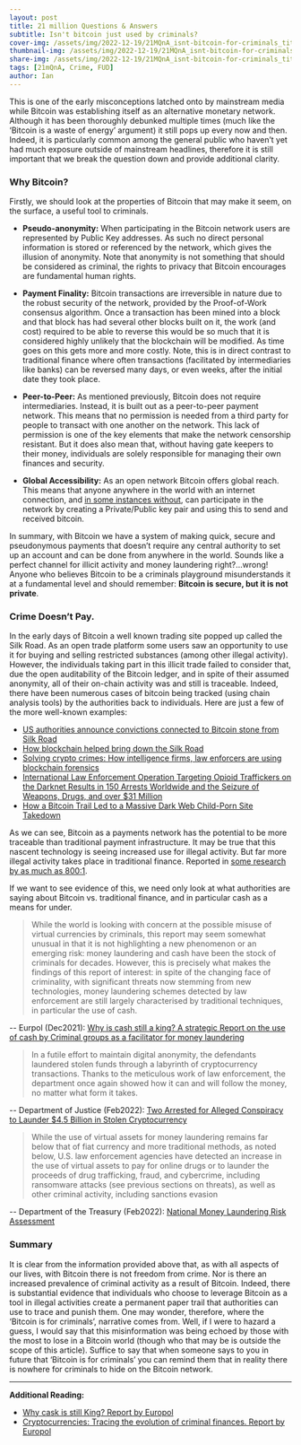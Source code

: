 ```yaml
---
layout: post
title: 21 million Questions & Answers
subtitle: Isn't bitcoin just used by criminals?
cover-img: /assets/img/2022-12-19/21MQnA_isnt-bitcoin-for-criminals_title.png
thumbnail-img: /assets/img/2022-12-19/21MQnA_isnt-bitcoin-for-criminals_title.png
share-img: /assets/img/2022-12-19/21MQnA_isnt-bitcoin-for-criminals_title.png
tags: [21mQnA, Crime, FUD]
author: Ian
---
```


This is one of the early misconceptions latched onto by mainstream media while Bitcoin was establishing itself as an alternative monetary network. Although it has been thoroughly debunked multiple times (much like the ‘Bitcoin is a waste of energy’ argument) it still pops up every now and then. Indeed, it is particularly common among the general public who haven’t yet had much exposure outside of mainstream headlines, therefore it is still important that we break the question down and provide additional clarity.

### Why Bitcoin?
Firstly, we should look at the properties of Bitcoin that may make it seem, on the surface, a useful tool to criminals.

* **Pseudo-anonymity:** When participating in the Bitcoin network users are represented by Public Key addresses. As such no direct personal information is stored or referenced by the network, which gives the illusion of anonymity. Note that anonymity is not something that should be considered as criminal, the rights to privacy that Bitcoin encourages are fundamental human rights.

* **Payment Finality:** Bitcoin transactions are irreversible in nature due to the robust security of the network, provided by the Proof-of-Work consensus algorithm. Once a transaction has been mined into a block and that block has had several other blocks built on it, the work (and cost) required to be able to reverse this would be so much that it is considered highly unlikely that the blockchain will be modified. As time goes on this gets more and more costly. Note, this is in direct contrast to traditional finance where often transactions (facilitated by intermediaries like banks) can be reversed many days, or even weeks, after the initial date they took place.

* **Peer-to-Peer:** As mentioned previously, Bitcoin does not require intermediaries. Instead, it is built out as a peer-to-peer payment network. This means that no permission is needed from a third party for people to transact with one another on the network. This lack of permission is one of the key elements that make the network censorship resistant. But it does also mean that, without having gate keepers to their money, individuals are solely responsible for managing their own finances and security.

* **Global Accessibility:** As an open network Bitcoin offers global reach. This means that anyone anywhere in the world with an internet connection, and [in some instances without](https://thebitcoinmanual.com/articles/bitcoin-doesnt-need-internet/), can participate in the network by creating a Private/Public key pair and using this to send and received bitcoin.

In summary, with Bitcoin we have a system of making quick, secure and pseudonymous payments that doesn’t require any central authority to set up an account and can be done from anywhere in the world. Sounds like a perfect channel for illicit activity and money laundering right?…wrong! Anyone who believes Bitcoin to be a criminals playground misunderstands it at a fundamental level and should remember: **Bitcoin is secure, but it is not private**.

### Crime Doesn’t Pay.
In the early days of Bitcoin a well known trading site popped up called the Silk Road. As an open trade platform some users saw an opportunity to use it for buying and selling restricted substances (among other illegal activity). However, the individuals taking part in this illicit trade failed to consider that, due the open auditability of the Bitcoin ledger, and in spite of their assumed anonymity, all of their on-chain activity was and still is traceable. Indeed, there have been numerous cases of bitcoin being tracked (using chain analysis tools) by the authorities back to individuals. Here are just a few of the more well-known examples:

* [US authorities announce convictions connected to Bitcoin stone from Silk Road](https://cointelegraph.com/news/us-authorities-announce-conviction-connected-to-bitcoin-stolen-from-silk-road)
* [How blockchain helped bring down the Silk Road](https://gcn.com/emerging-tech/2018/05/how-blockchain-helped-bring-down-the-silk-road/300085/)
* [Solving crypto crimes: How intelligence firms, law enforcers are using blockchain forensics](https://www.cnbctv18.com/cryptocurrency/solving-crypto-crimes-how-intelligence-firms-law-enforcers-are-using-blockchain-forensics-12703322.htm)
* [International Law Enforcement Operation Targeting Opioid Traffickers on the Darknet Results in 150 Arrests Worldwide and the Seizure of Weapons, Drugs, and over $31 Million](https://www.justice.gov/opa/pr/international-law-enforcement-operation-targeting-opioid-traffickers-darknet-results-150)
* [How a Bitcoin Trail Led to a Massive Dark Web Child-Porn Site Takedown](https://www.wired.com/story/dark-web-welcome-to-video-takedown-bitcoin/)

As we can see, Bitcoin as a payments network has the potential to be more traceable than traditional payment infrastructure. It may be true that this nascent technology is seeing increased use for illegal activity. But far more illegal activity takes place in traditional finance. Reported in [some research by as much as 800:1](https://messari.io/report/bitcoin-in-the-grand-scheme-of-things). 

If we want to see evidence of this, we need only look at what authorities are saying about Bitcoin vs. traditional finance, and in particular cash as a means for under.

> While the world is looking with concern at the possible misuse of virtual currencies by criminals, this report may seem somewhat unusual in that it is not highlighting a new phenomenon or an emerging risk: money laundering and cash have been the stock of criminals for decades. However, this is precisely what makes the findings of this report of interest: in spite of the changing face of criminality, with significant threats now stemming from new technologies, money laundering schemes detected by law enforcement are still largely characterised by traditional techniques, in particular the use of cash.

-- Eurpol (Dec2021): [Why is cash still a king? A strategic Report on the use of cash by Criminal groups as a facilitator for money laundering]( https://www.europol.europa.eu/publications-events/publications/why-cash-still-king-strategic-report-use-of-cash-criminal-groups-facilitator-for-money-laundering)

> In a futile effort to maintain digital anonymity, the defendants laundered stolen funds through a labyrinth of cryptocurrency transactions. Thanks to the meticulous work of law enforcement, the department once again showed how it can and will follow the money, no matter what form it takes.

-- Department of Justice (Feb2022): [Two Arrested for Alleged Conspiracy to Launder $4.5 Billion in Stolen Cryptocurrency](https://www.justice.gov/opa/pr/two-arrested-alleged-conspiracy-launder-45-billion-stolen-cryptocurrency) 

> While the use of virtual assets for money laundering remains far below that of fiat currency and more traditional methods, as noted below, U.S. law enforcement agencies have detected an increase in the use of virtual assets to pay for online drugs or to launder the proceeds of drug trafficking, fraud, and cybercrime, including ransomware attacks (see previous sections on threats), as well as other criminal activity, including sanctions evasion

-- Department of the Treasury (Feb2022): [National Money Laundering Risk Assessment](https://home.treasury.gov/system/files/136/2022-National-Money-Laundering-Risk-Assessment.pdf) 

### Summary
It is clear from the information provided above that, as with all aspects of our lives, with Bitcoin there is not freedom from crime. Nor is there an increased prevalence of criminal activity as a result of Bitcoin. Indeed, there is substantial evidence that individuals who choose to leverage Bitcoin as a tool in illegal activities create a permanent paper trail that authorities can use to trace and punish them. One may wonder, therefore, where the ‘Bitcoin is for criminals’, narrative comes from. Well, if I were to hazard a guess, I would say that this misinformation was being echoed by those with the most to lose in a Bitcoin world (though who that may be is outside the scope of this article). Suffice to say that when someone says to you in future that ‘Bitcoin is for criminals’ you can remind them that in reality there is nowhere for criminals to hide on the Bitcoin network.

---
**Additional Reading:**<br>
* [Why cask is still King? Report by Europol](https://www.europol.europa.eu/cms/sites/default/files/documents/europolcik%20%281%29.pdf)
* [Cryptocurrencies: Tracing the evolution of criminal finances. Report by Europol](https://www.europol.europa.eu/cms/sites/default/files/documents/Europol%20Spotlight%20-%20Cryptocurrencies%20-%20Tracing%20the%20evolution%20of%20criminal%20finances.pdf) 


